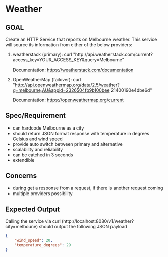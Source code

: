 # Weather

## GOAL

Create an HTTP Service that reports on Melbourne weather. This service will source its information from either of the below providers:

1. weatherstack (primary):
curl "h​ttp://api.weatherstack.com/current?access_key=YOUR_ACCESS_KEY&query=Melbourne​"

    Documentation: ​https://weatherstack.com/documentation


2. OpenWeatherMap (failover):
curl "http://api.openweathermap.org/data/2.5/weather?q=melbourne,AU&appid=2326504fb9b100bee 21400190e4dbe6d"

    Documentation: ​https://openweathermap.org/current


## Spec/Requirement

* can hardcode Melbourne as a city
* should return JSON format response with temperature in degrees Celsius and wind speed
* provide auto switch between primary and alternative
* scalability and reliability
* can be catched in 3 seconds
* extendible

## Concerns

* during get a response from a request, if there is another request coming
* multiple providers possibility


## Expected Output

Calling the service via curl (​http://localhost:8080/v1/weather?city=melboune)​ should output the following JSON payload

```json
{
    "wind_speed": 20,
    "temperature_degrees": 29
}
```